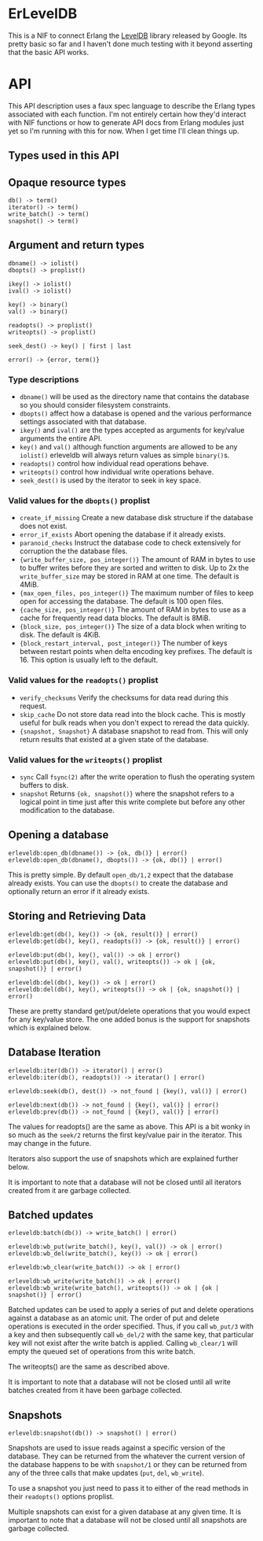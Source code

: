 # ErLevelDB

This is a NIF to connect Erlang the [LevelDB][leveldb] library released
by Google. Its pretty basic so far and I haven't done much testing with
it beyond asserting that the basic API works.


# API

This API description uses a faux spec language to describe the Erlang
types associated with each function. I'm not entirely certain how they'd
interact with NIF functions or how to generate API docs from Erlang
modules just yet so I'm running with this for now. When I get time I'll
clean things up.


## Types used in this API

## Opaque resource types

    db() -> term()
    iterator() -> term()
    write_batch() -> term()
    snapshot() -> term()

## Argument and return types
    
    dbname() -> iolist()
    dbopts() -> proplist()

    ikey() -> iolist()
    ival() -> iolist()
    
    key() -> binary()
    val() -> binary()
    
    readopts() -> proplist()
    writeopts() -> proplist()

    seek_dest() -> key() | first | last
    
    error() -> {error, term()}

### Type descriptions

* `dbname()` will be used as the directory name that contains the database
  so you should consider filesystem constraints.
* `dbopts()` affect how a database is opened and the various performance
  settings associated with that database.
* `ikey()` and `ival()` are the types accepted as arguments for key/value
  arguments the entire API.
* `key()` and `val()` although function arguments are allowed to be any
  `iolist()` erleveldb will always return values as simple `binary()`s.
* `readopts()` control how individual read operations behave.
* `writeopts()` control how individual write operations behave.
* `seek_dest()` is used by the iterator to seek in key space.


### Valid values for the `dbopts()` proplist

* `create_if_missing` Create a new database disk structure if the
  database does not exist.
* `error_if_exists` Abort opening the database if it already exists.
* `paranoid_checks` Instruct the database code to check extensively for
  corruption the the database files.
* `{write_buffer_size, pos_integer()}` The amount of RAM in bytes to use
  to buffer writes before they are sorted and written to disk. Up to 2x the
  `write_buffer_size` may be stored in RAM at one time. The default is 4MiB.
* `{max_open_files, pos_integer()}` The maximum number of files to keep
  open for accessing the database. The default is 100 open files.
* `{cache_size, pos_integer()}` The amount of RAM in bytes to use as a
  cache for frequently read data blocks. The default is 8MiB.
* `{block_size, pos_integer()}` The size of a data block when writing to
  disk. The default is 4KiB.
* `{block_restart_interval, post_integer()}` The number of keys between
  restart points when delta encoding key prefixes. The default is 16. This
  option is usually left to the default.


### Valid values for the `readopts()` proplist

* `verify_checksums` Verify the checksums for data read during this
  request.
* `skip_cache` Do not store data read into the block cache. This is
  mostly useful for bulk reads when you don't expect to reread the
data quickly.
* `{snapshot, Snapshot}` A database snapshot to read from. This will
  only return results that existed at a given state of the database.


### Valid values for the `writeopts()` proplist

* `sync` Call `fsync(2)` after the write operation to flush the
  operating system buffers to disk.
* `snapshot` Returns `{ok, snapshot()}` where the snapshot refers to
  a logical point in time just after this write complete but before
  any other modification to the database.


## Opening a database

    erleveldb:open_db(dbname()) -> {ok, db()} | error()
    erleveldb:open_db(dbname(), dbopts()) -> {ok, db()} | error()

This is pretty simple. By default `open_db/1,2` expect that the database
already exists. You can use the `dbopts()` to create the database and
optionally return an error if it already exists.


## Storing and Retrieving Data

    erleveldb:get(db(), key()) -> {ok, result()} | error()
    erleveldb:get(db(), key(), readopts()) -> {ok, result()} | error()
    
    erleveldb:put(db(), key(), val()) -> ok | error()
    erleveldb:put(db(), key(), val(), writeopts()) -> ok | {ok, snapshot()} | error()

    erleveldb:del(db(), key()) -> ok | error()
    erleveldb:del(db(), key(), writeopts()) -> ok | {ok, snapshot()} | error()

These are pretty standard get/put/delete operations that you would expect
for any key/value store. The one added bonus is the support for snapshots
which is explained below.


## Database Iteration

    erleveldb:iter(db()) -> iterator() | error()
    erleveldb:iter(db(), readopts()) -> iteratar() | error()
    
    erleveldb:seek(db(), dest()) -> not_found | {key(), val()} | error()
    
    erleveldb:next(db()) -> not_found | {key(), val()} | error()
    erleveldb:prev(db()) -> not_found | {key(), val()} | error()
    
The values for readopts() are the same as above. This API is a bit wonky
in so much as the `seek/2` returns the first key/value pair in the iterator.
This may change in the future.

Iterators also support the use of snapshots which are explained further
below.

It is important to note that a database will not be closed until all
iterators created from it are garbage collected.


## Batched updates

    erleveldb:batch(db()) -> write_batch() | error()
    
    erleveldb:wb_put(write_batch(), key(), val()) -> ok | error()
    erleveldb:wb_del(write_batch(), key()) -> ok | error()
    
    erleveldb:wb_clear(write_batch()) -> ok | error()
    
    erleveldb:wb_write(write_batch()) -> ok | error()
    erleveldb:wb_write(write_batch(), writeopts()) -> ok | {ok | snapshot()} | error()

Batched updates can be used to apply a series of put and delete operations
against a database as an atomic unit. The order of put and delete operations
is executed in the order specified. Thus, if you call `wb_put/3` with a key
and then subsequently call `wb_del/2` with the same key, that particular key
will not exist after the write batch is applied. Calling `wb_clear/1` will
empty the queued set of operations from this write batch.

The writeopts() are the same as described above.

It is important to note that a database will not be closed until all
write batches created from it have been garbage collected.


## Snapshots

    erleveldb:snapshot(db()) -> snapshot() | error()
    
Snapshots are used to issue reads against a specific version of the
database. They can be returned from the whatever the current version of
the database happens to be with `snapshot/1` or they can be returned
from any of the three calls that make updates (`put`, `del`, `wb_write`).

To use a snapshot you just need to pass it to either of the read methods
in their `readopts()` options proplist.

Multiple snapshots can exist for a given database at any given time. It is
important to note that a database will not be closed until all snapshots
are garbage collected.

[leveldb]: http://leveldb.googlecode.com "The LevelDB Project"
